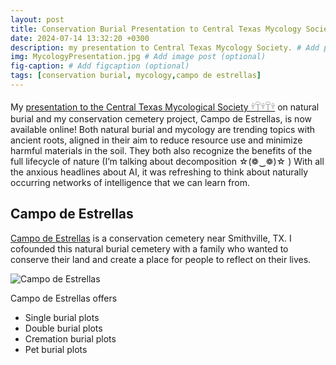 ```yaml
---
layout: post
title: Conservation Burial Presentation to Central Texas Mycology Society
date: 2024-07-14 13:32:20 +0300
description: my presentation to Central Texas Mycology Society. # Add post description (optional)
img: MycologyPresentation.jpg # Add image post (optional)
fig-caption: # Add figcaption (optional)
tags: [conservation burial, mycology,campo de estrellas]
---
```

My [presentation to the Central Texas Mycological Society 𓍊𓋼𓍊𓋼𓍊](https://www.youtube.com/live/mrhRcmMe9W0?si=D_zjtMOeGB5-00iK) on natural burial and my conservation cemetery project, Campo de Estrellas, is now available online! Both natural burial and mycology are trending topics with ancient roots, aligned in their aim to reduce resource use and minimize harmful materials in the soil. They both also recognize the benefits of the full lifecycle of nature (I’m talking about decomposition ☆(❁‿❁)☆ ) With all the anxious headlines about AI, it was refreshing to think about naturally occurring networks of intelligence that we can learn from.

## Campo de Estrellas
[Campo de Estrellas](https://campodeestrellas.co) is a conservation cemetery near Smithville, TX. I cofounded this natural burial cemetery with a family who wanted to conserve their land and create a place for people to reflect on their lives. 

![Campo de Estrellas]({{site.baseurl}}/assets/img/Wild_Flowers.jpg)

Campo de Estrellas offers
* Single burial plots
* Double burial plots
* Cremation burial plots
* Pet burial plots




